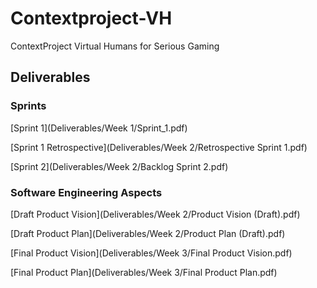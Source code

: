 # Contextproject-VH
ContextProject Virtual Humans for Serious Gaming

## Deliverables

### Sprints

[Sprint 1](Deliverables/Week 1/Sprint_1.pdf)

[Sprint 1 Retrospective](Deliverables/Week 2/Retrospective Sprint 1.pdf)

[Sprint 2](Deliverables/Week 2/Backlog Sprint 2.pdf)


### Software Engineering Aspects

[Draft Product Vision](Deliverables/Week 2/Product Vision (Draft).pdf)

[Draft Product Plan](Deliverables/Week 2/Product Plan (Draft).pdf)

[Final Product Vision](Deliverables/Week 3/Final Product Vision.pdf)

[Final Product Plan](Deliverables/Week 3/Final Product Plan.pdf)
